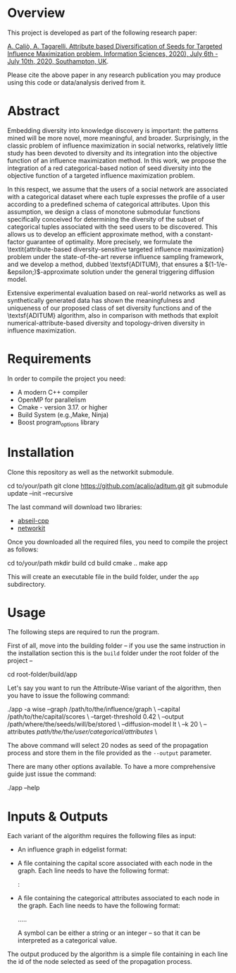 

# Overview

This project is developed as part of the following research paper:

[A. Caliò, A. Tagarelli. 
Attribute based Diversification of Seeds for Targeted Influence Maximization problem. 
Information Sciences, 2020), July 6th - July 10th, 2020,  Southampton, UK](<https://doi.org/10.1016/j.ins.2020.08.093>).

Please cite the above paper in any research publication you may produce using this code or data/analysis derived from it.


# Abstract

Embedding diversity into knowledge discovery is important: the patterns mined will be more novel, more meaningful, and broader.
Surprisingly, in the classic problem of  influence maximization
   in social networks,  relatively little study has been
 devoted to diversity  and its integration into  the objective function of
 an influence maximization  method. 
In this work, we propose the integration of a red categorical-based
notion of seed diversity  into the objective
 function of a targeted influence maximization problem. 

In this respect, we assume that the users of
 a   social network are  associated with a categorical dataset where each
 tuple expresses the profile of a user according to a predefined
 schema of categorical attributes. 
Upon this assumption, we design a class of monotone   submodular functions specifically conceived
 for  determining the diversity of the subset of  categorical tuples associated with  the seed
 users to be discovered.   This allows us to develop an efficient approximate  method, with a
 constant-factor guarantee of optimality. More precisely, 
we formulate the \textit{attribute-based diversity-sensitive targeted influence maximization} problem   under
 the state-of-the-art reverse influence sampling framework,  and we develop a method,
 dubbed \textsf{ADITUM}, that  ensures a  $(1-1/e-&epsilon;)$-approximate
 solution under the general triggering diffusion model.  

Extensive experimental evaluation based on real-world networks
 as well as  synthetically generated data has shown the meaningfulness and
 uniqueness of  our proposed class of set diversity functions and
 of the \textsf{ADITUM} algorithm, also in comparison with
  methods that exploit numerical-attribute-based diversity
 and topology-driven diversity in influence maximization.  


# Requirements

In order to compile the project you need:

-   A modern C++ compiler
-   OpenMP for parallelism
-   Cmake - version 3.17. or higher
-   Build System (e.g.,Make, Ninja)
-   Boost program<sub>options</sub> library


# Installation

Clone this repository as well as the networkit submodule.

cd to/your/path
git clone <https://github.com/acalio/aditum.git>
git submodule update &#x2013;init &#x2013;recursive

The last command will download two libraries: 

-   [abseil-cpp](<https://github.com/abseil/abseil-cpp>)
-   [networkit](<https://github.com/networkit/networkit>)

Once you downloaded all the required files, 
you need to compile the project as follows:

cd to/your/path
mkdir build
cd build
cmake ..
make app

This will create an executable file in the build folder, under the `app` subdirectory.


# Usage

The following steps are required to run the program. 

First of all, move into the building folder &#x2013; if you use the same instruction in the installation
section this is the  `build` folder under the root folder of the project &#x2013; 

cd root-folder/build/app

Let's say you want to run the Attribute-Wise variant of the algorithm,
then you have to issue the following command:

./app -a wise &#x2013;graph /path/to/the/influence/graph \\
&#x2013;capital /path/to/the/capital/scores \\
&#x2013;target-threshold  0.42 \\
&#x2013;output /path/where/the/seeds/will/be/stored \\
&#x2013;diffusion-model lt \\
&#x2013;k 20 \\
&#x2013;attributes *path/the/the/user/categorical/attributes* \\

The above command will select 20 nodes as seed of the propagation process and store 
them in the file provided as the `--output` parameter.

There are many other options available. To have a more comprehensive guide just
issue the command:

./app &#x2013;help


# Inputs & Outputs

Each variant of the algorithm requires the following files as input:

-   An influence graph in edgelist format: 
    
    <src-node> <trg-node> <influence-weight>

-   A file containing the capital score associated with each node in the graph.
    Each line needs to have the following format:
    
    <node id>: <capital score>

-   A file containing the categorical attributes associated to each node in the graph.
    Each line needs to have the following format:
    
    <node id> <symbol-for-attr1> <symbol-for-attr2> &#x2026;.. <symbol-for-attrN>
    
    A symbol can be either a string or an integer &#x2013; so that it can be interpreted as a categorical value.

The output produced by the algorithm is a simple file containing in each line the id
of the node selected as seed of the propagation process.

